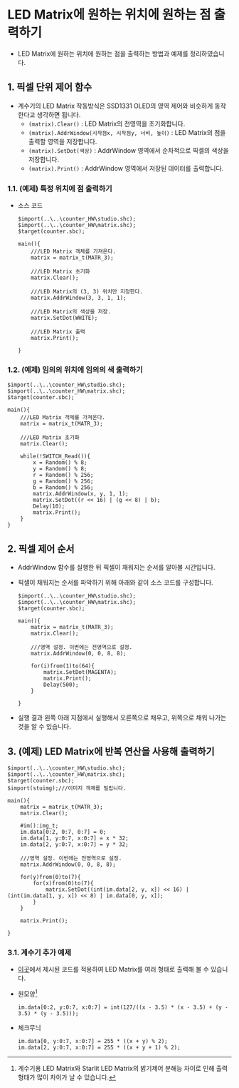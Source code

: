 # LED Matrix에 원하는 위치에 원하는 점 출력하기

- LED Matrix에 원하는 위치에 원하는 점을 출력하는 방법과 예제를 정리하였습니다.

## 1. 픽셀 단위 제어 함수

- 계수기의 LED Matrix 작동방식은 SSD1331 OLED의 영역 제어와 비슷하게 동작한다고 생각하면 됩니다.
  - `(matrix).Clear()` : LED Matrix의 전영역을 초기화합니다.
  - `(matrix).AddrWindow(시작점x, 시작점y, 너비, 높이)` : LED Matrix의 점을 출력할 영역을 저장합니다.
  - `(matrix).SetDot(색상)` : AddrWindow 영역에서 순차적으로 픽셀의 색상을 저장합니다.
  - `(matrix).Print()` : AddrWindow 영역에서 저장된 데이터를 출력합니다.

### 1.1. (예제) 특정 위치에 점 출력하기

- 소스 코드
  ```
  $import(..\..\counter_HW\studio.shc);
  $import(..\..\counter_HW\matrix.shc);
  $target(counter.sbc);
  
  main(){
      ///LED Matrix 객체를 가져온다.
      matrix = matrix_t(MATR_3);
      
      ///LED Matrix 초기화
      matrix.Clear();
      
      ///LED Matrix의 (3, 3) 위치만 지정한다.
      matrix.AddrWindow(3, 3, 1, 1);
      
      ///LED Matrix의 색상을 저장.
      matrix.SetDot(WHITE);
      
      ///LED Matrix 출력
      matrix.Print();
      
  }
  ```

### 1.2. (예제) 임의의 위치에 임의의 색 출력하기

  ```
  $import(..\..\counter_HW\studio.shc);
  $import(..\..\counter_HW\matrix.shc);
  $target(counter.sbc);
  
  main(){
      ///LED Matrix 객체를 가져온다.
      matrix = matrix_t(MATR_3);
      
      ///LED Matrix 초기화
      matrix.Clear();
      
      while(!SWITCH_Read()){
          x = Random() % 8;
          y = Random() % 8;
          r = Random() % 256;
          g = Random() % 256;
          b = Random() % 256;
          matrix.AddrWindow(x, y, 1, 1);
          matrix.SetDot((r << 16) | (g << 8) | b);
          Delay(10);
          matrix.Print();
      }
  }
  ```

## 2. 픽셀 제어 순서

- AddrWindow 함수를 실행한 뒤 픽셀이 채워지는 순서를 알아볼 시간입니다.
- 픽샐이 채워지는 순서를 파악하기 위해 아래와 같이 소스 코드를 구성합니다.

  ```
  $import(..\..\counter_HW\studio.shc);
  $import(..\..\counter_HW\matrix.shc);
  $target(counter.sbc);
  
  main(){
      matrix = matrix_t(MATR_3);
      matrix.Clear();
      
      ///영역 설정. 이번에는 전영역으로 설정.
      matrix.AddrWindow(0, 0, 8, 8);
      
      for(i)from(1)to(64){
          matrix.SetDot(MAGENTA);
          matrix.Print();
          Delay(500);
      }
      
  }
  ```

- 실행 결과 왼쪽 아래 지점에서 실행해서 오른쪽으로 채우고, 위쪽으로 채워 나가는 것을 알 수 있습니다.

## 3. (예제) LED Matrix에 반복 연산을 사용해 출력하기

```
$import(..\..\counter_HW\studio.shc);
$import(..\..\counter_HW\matrix.shc);
$target(counter.sbc);
$import(stuimg);///이미지 객체를 빌립니다.

main(){
    matrix = matrix_t(MATR_3);
    matrix.Clear();
    
    #im():img_t;
    im.data[0:2, 0:7, 0:7] = 0;
    im.data[1, y:0:7, x:0:7] = x * 32;
    im.data[2, y:0:7, x:0:7] = y * 32;
    
    ///영역 설정. 이번에는 전영역으로 설정.
    matrix.AddrWindow(0, 0, 8, 8);
    
    for(y)from(0)to(7){
        for(x)from(0)to(7){
            matrix.SetDot((int(im.data[2, y, x]) << 16) | (int(im.data[1, y, x]) << 8) | im.data[0, y, x]);
        }
    }
    
    matrix.Print();
    
}
```

### 3.1. 계수기 추가 예제

- [이곳](https://github.com/PJungKim/StarCounter2023/blob/main/Docs/103_Array.md)에서 제시된 코드를 적용하여 LED Matrix를 여러 형태로 출력해 볼 수 있습니다.

- 원모양[^밝기제어]
  ```
  im.data[0:2, y:0:7, x:0:7] = int(127/((x - 3.5) * (x - 3.5) + (y - 3.5) * (y - 3.5)));
  ```

- 체크무늬
  ```
  im.data[0, y:0:7, x:0:7] = 255 * ((x + y) % 2);
  im.data[2, y:0:7, x:0:7] = 255 * ((x + y + 1) % 2);
  ```

[^밝기제어]: 계수기용 LED Matrix와 Starlit LED Matrix의 밝기제어 분해능 차이로 인해 출력 형태가 많이 차이가 날 수 있습니다.
